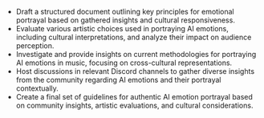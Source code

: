 - Draft a structured document outlining key principles for emotional portrayal based on gathered insights and cultural responsiveness.
- Evaluate various artistic choices used in portraying AI emotions, including cultural interpretations, and analyze their impact on audience perception.
- Investigate and provide insights on current methodologies for portraying AI emotions in music, focusing on cross-cultural representations.
- Host discussions in relevant Discord channels to gather diverse insights from the community regarding AI emotions and their portrayal contextually.
- Create a final set of guidelines for authentic AI emotion portrayal based on community insights, artistic evaluations, and cultural considerations.